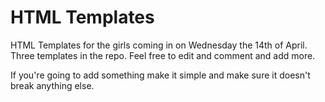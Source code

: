 # HTML Templates
HTML Templates for the girls coming in on Wednesday the 14th of April. 
Three templates in the repo. Feel free to edit and comment and add more. 


If you're going to add something make it simple and make sure it doesn't break anything else. 
